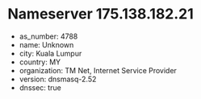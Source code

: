 # Nameserver 175.138.182.21

* as_number: 4788
* name: Unknown
* city: Kuala Lumpur
* country: MY
* organization: TM Net, Internet Service Provider
* version: dnsmasq-2.52
* dnssec: true
